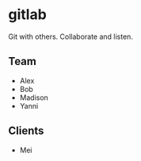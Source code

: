 # gitlab
Git with others. Collaborate and listen.
## Team

* Alex
* Bob
* Madison
* Yanni

## Clients

* Mei
